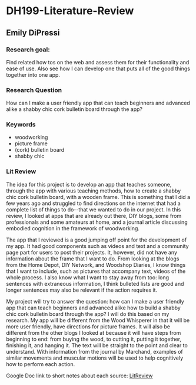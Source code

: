 # DH199-Literature-Review

## Emily DiPressi 

### Research goal: 

Find related how tos on the web and assess them for their functionality and ease of use. Also see how I can develop one that puts all of the good things together into one app.  

### Research Question

How can I make a user friendly app that can teach beginners and advanced alike a shabby chic cork bulletin board through the app? 

### Keywords

* woodworking
* picture frame
* (cork) bulletin board
* shabby chic

### Lit Review 

The idea for this project is to develop an app that teaches someone, through the app with various teaching methods, how to create a shabby chic cork bulletin board, with a wooden frame. This is something that I did a few years ago and struggled to find directions on the internet that had a complete list of things to do--that we wanted to do in our project. In this review, I looked at apps that are already out there, DIY blogs, some from professionals and some amateurs at home, and a journal article discussing embodied cognition in the framework of woodworking. 

The app that I reviewed is a good jumping off point for the development of my app. It had good components such as videos and text and a community page part for users to post their projects. It, however, did not have any information about the frame that I want to do. From looking at the blogs from the Home Depot, DIY Network, and Woodshop Diaries, I know things that I want to include, such as pictures that accompany text, videos of the whole process. I also know what I want to stay away from too: long sentences with extraneous information, I think bulleted lists are good and longer sentences may also be relevant if the action requires it. 

My project will try to answer the question: how can I make a user friendly app that can teach beginners and advanced alike how to build a shabby chic cork bulletin board through the app? I will do this based on my research. My app will be different from the Wood Whisperer in that it will be more user friendly, have directions for picture frames. It will also be different from the other blogs I looked at because it will have steps from beginning to end: from buying the wood, to cutting it, putting it together, finishing it, and hanging it. The text will be straight to the point and clear to understand. With information from the journal by Marchand, examples of similar movements and muscular motions will be used to help cognitively how to perform each action. 

Google Doc link to short notes about each source: 
[LitReview](https://docs.google.com/document/d/12Geb3QpzsJdVTpI0fh6GTwQ4hcUEVYkjCTm0ZxVvn58/edit?usp=sharing) 
